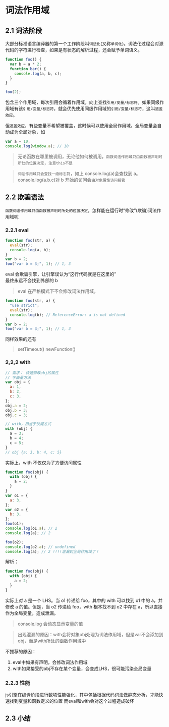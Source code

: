 # 词法作用域

## 2.1 词法阶段

大部分标准语言编译器的第一个工作阶段叫`词法化`(又称`单词化`)。词法化过程会对源代码的字符进行检查，如果是有状态的解析过程，还会赋予单词语义。

```js
function foo() {
  var b = a * 2;
  function bar() {
    console.log(a, b, c);
  }
}

foo(2);
```

包含三个作用域，每次引用会循着作用域，向上查找`引用/变量/标志符`。如果同级作用域有该`引用/变量/标志符`，就会优先使用同级作用域的`引用/变量/标志符`，这叫`遮盖效应`。

但`遮盖效应`，有些变量不希望被覆盖，这时候可以使用全局作用域。全局变量会自动成为全局对象，如

```js
var a = 10;
console.log(window.a); // 10
```

> 无论函数在哪里被调用，无论他如何被调用，`函数词法作用域只由函数被声明时所处的位置决定`，`注意this不是`

> `词法作用域只会查找一级标志符`，如上 console.log(a)会查找到 a。console.log(a.b.c)对 b 开始的访问会`由对象属性访问接管`

## 2.2 欺骗语法

`函数词法作用域只由函数被声明时所处的位置决定`，怎样能在运行时“修改”(欺骗)词法作用域呢

### 2.2.1 eval

```js
function foo(str, a) {
  eval(str);
  console.log(a, b);
}
var b = 2;
foo("var b = 3;", 1); // 1, 3
```

eval 会欺骗引擎，让引擎误认为“这行代码就是在这里的”  
最终永远不会找到外部的 b

> eval 在严格模式下不会修改词法作用域，

```js
function foo(str, a) {
  "use strict";
  eval(str);
  console.log(b); // ReferenceError: a is not defined
}
var b = 2;
foo("var b = 3;", 1); // 1, 3
```

同样效果的还有

> setTimeout() newFunction()

### 2,2,2 with

```js
// 需求： 快速修改obj的属性
// 字面量方法
var obj = {
  a: 1,
  b: 2,
  c: 3,
};
obj.a = 2;
obj.b = 3;
obj.c = 3;

// with，相当于快键方式
with (obj) {
  a = 3;
  b = 4;
  c = 5;
}
// obj {a: 3, b: 4, c: 5}
```

实际上，with 不仅仅为了方便访问属性

```js
function foo(obj) {
  with (obj) {
    a = 2;
  }
}
var o1 = {
  a: 3,
};
var o2 = {
  b: 3,
};
foo(o1);
console.log(o1.a); // 2
console.log(a); // 2

foo(o2);
console.log(o2.a); // undefined
console.log(a); // 2 !!!!泄漏到全局作用域了！
```

解析：

```js
function foo(obj) {
  with (obj) {
    a = 2;
  }
}
```

实际上对 a 是一个 LHS。当 o1 传递给 foo，其中的 with 可以找到 o1 中的 a，并修改 a 的值。但是，当 o2 传递给 foo，with 根本找不到 o2 中存在 a，所以直接作为全局变量，造成泄漏。

> console.log 会动态显示变量的值

> 出现泄漏的原因：with会将对象obj处理为词法作用域，但是var不会添加到obj，而是with所处的函数作用域中

不推荐的原因：
1. eval中如果有声明，会修改词法作用域
2. with如果接受的obj不存在某个变量，会变成LHS，很可能污染全局变量



### 2.2.3 性能
js引擎在编译阶段进行数项性能强化，其中包括根据代码词法做静态分析，才能快速找到变量和函数定义的位置
而eval和with会对这个过程造成破坏



## 2.3 小结